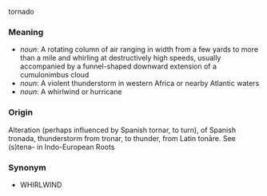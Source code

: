 tornado
### Meaning
+ _noun_: A rotating column of air ranging in width from a few yards to more than a mile and whirling at destructively high speeds, usually accompanied by a funnel-shaped downward extension of a cumulonimbus cloud
+ _noun_: A violent thunderstorm in western Africa or nearby Atlantic waters
+ _noun_: A whirlwind or hurricane

### Origin

Alteration (perhaps influenced by Spanish tornar, to turn), of Spanish tronada, thunderstorm from tronar, to thunder, from Latin tonāre. See (s)tenə- in Indo-European Roots

### Synonym

+ WHIRLWIND


